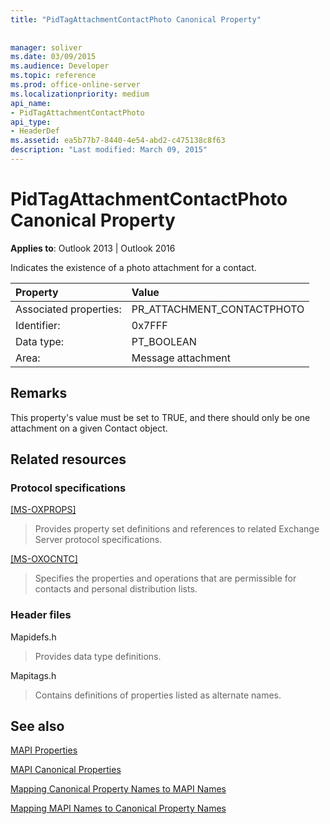 ```yaml
---
title: "PidTagAttachmentContactPhoto Canonical Property"
 
 
manager: soliver
ms.date: 03/09/2015
ms.audience: Developer
ms.topic: reference
ms.prod: office-online-server
ms.localizationpriority: medium
api_name:
- PidTagAttachmentContactPhoto
api_type:
- HeaderDef
ms.assetid: ea5b77b7-8440-4e54-abd2-c475138c8f63
description: "Last modified: March 09, 2015"
---
```


# PidTagAttachmentContactPhoto Canonical Property

  
  
**Applies to**: Outlook 2013 | Outlook 2016 
  
Indicates the existence of a photo attachment for a contact.
  
|Property|Value|
|:-----|:-----|
|Associated properties:  <br/> |PR_ATTACHMENT_CONTACTPHOTO  <br/> |
|Identifier:  <br/> |0x7FFF  <br/> |
|Data type:  <br/> |PT_BOOLEAN  <br/> |
|Area:  <br/> |Message attachment  <br/> |
   
## Remarks

This property's value must be set to TRUE, and there should only be one attachment on a given Contact object.
  
## Related resources

### Protocol specifications

[[MS-OXPROPS]](https://msdn.microsoft.com/library/f6ab1613-aefe-447d-a49c-18217230b148%28Office.15%29.aspx)
  
> Provides property set definitions and references to related Exchange Server protocol specifications.
    
[[MS-OXOCNTC]](https://msdn.microsoft.com/library/9b636532-9150-4836-9635-9c9b756c9ccf%28Office.15%29.aspx)
  
> Specifies the properties and operations that are permissible for contacts and personal distribution lists.
    
### Header files

Mapidefs.h
  
> Provides data type definitions.
    
Mapitags.h
  
> Contains definitions of properties listed as alternate names.
    
## See also



[MAPI Properties](mapi-properties.md)
  
[MAPI Canonical Properties](mapi-canonical-properties.md)
  
[Mapping Canonical Property Names to MAPI Names](mapping-canonical-property-names-to-mapi-names.md)
  
[Mapping MAPI Names to Canonical Property Names](mapping-mapi-names-to-canonical-property-names.md)

